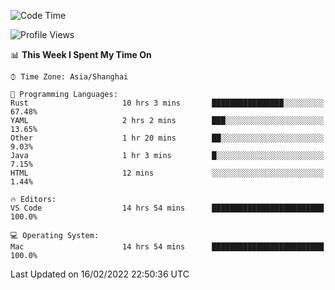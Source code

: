 <!--START_SECTION:waka-->
![Code Time](http://img.shields.io/badge/Code%20Time-999%20hrs%2028%20mins-blue)

![Profile Views](http://img.shields.io/badge/Profile%20Views-31-blue)

📊 **This Week I Spent My Time On** 

```text
⌚︎ Time Zone: Asia/Shanghai

💬 Programming Languages: 
Rust                     10 hrs 3 mins       ████████████████░░░░░░░░░   67.48% 
YAML                     2 hrs 2 mins        ███░░░░░░░░░░░░░░░░░░░░░░   13.65% 
Other                    1 hr 20 mins        ██░░░░░░░░░░░░░░░░░░░░░░░   9.03% 
Java                     1 hr 3 mins         █░░░░░░░░░░░░░░░░░░░░░░░░   7.15% 
HTML                     12 mins             ░░░░░░░░░░░░░░░░░░░░░░░░░   1.44%

🔥 Editors: 
VS Code                  14 hrs 54 mins      █████████████████████████   100.0%

💻 Operating System: 
Mac                      14 hrs 54 mins      █████████████████████████   100.0%

```


 Last Updated on 16/02/2022 22:50:36 UTC
<!--END_SECTION:waka-->
